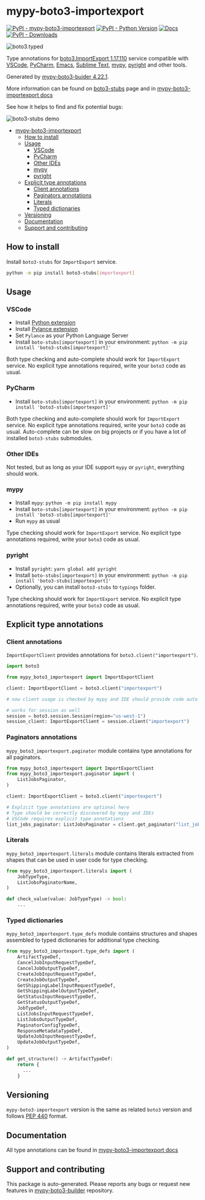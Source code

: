 <a id="mypy-boto3-importexport"></a>

# mypy-boto3-importexport

[![PyPI - mypy-boto3-importexport](https://img.shields.io/pypi/v/mypy-boto3-importexport.svg?color=blue)](https://pypi.org/project/mypy-boto3-importexport)
[![PyPI - Python Version](https://img.shields.io/pypi/pyversions/mypy-boto3-importexport.svg?color=blue)](https://pypi.org/project/mypy-boto3-importexport)
[![Docs](https://img.shields.io/readthedocs/mypy-boto3-builder.svg?color=blue)](https://mypy-boto3-builder.readthedocs.io/)
[![PyPI - Downloads](https://img.shields.io/pypi/dw/mypy-boto3-importexport?color=blue)](https://pypistats.org/packages/mypy-boto3-importexport)

![boto3.typed](https://github.com/vemel/mypy_boto3_builder/raw/master/logo.png)

Type annotations for
[boto3.ImportExport 1.17.110](https://boto3.amazonaws.com/v1/documentation/api/1.17.110/reference/services/importexport.html#ImportExport)
service compatible with [VSCode](https://code.visualstudio.com/),
[PyCharm](https://www.jetbrains.com/pycharm/),
[Emacs](https://www.gnu.org/software/emacs/),
[Sublime Text](https://www.sublimetext.com/),
[mypy](https://github.com/python/mypy),
[pyright](https://github.com/microsoft/pyright) and other tools.

Generated by
[mypy-boto3-buider 4.22.1](https://github.com/vemel/mypy_boto3_builder).

More information can be found on
[boto3-stubs](https://pypi.org/project/boto3-stubs/) page and in
[mypy-boto3-importexport docs](https://vemel.github.io/boto3_stubs_docs/mypy_boto3_importexport/)

See how it helps to find and fix potential bugs:

![boto3-stubs demo](https://github.com/vemel/mypy_boto3_builder/raw/master/demo.gif)

- [mypy-boto3-importexport](#mypy-boto3-importexport)
  - [How to install](#how-to-install)
  - [Usage](#usage)
    - [VSCode](#vscode)
    - [PyCharm](#pycharm)
    - [Other IDEs](#other-ides)
    - [mypy](#mypy)
    - [pyright](#pyright)
  - [Explicit type annotations](#explicit-type-annotations)
    - [Client annotations](#client-annotations)
    - [Paginators annotations](#paginators-annotations)
    - [Literals](#literals)
    - [Typed dictionaries](#typed-dictionaries)
  - [Versioning](#versioning)
  - [Documentation](#documentation)
  - [Support and contributing](#support-and-contributing)

<a id="how-to-install"></a>

## How to install

Install `boto3-stubs` for `ImportExport` service.

```bash
python -m pip install boto3-stubs[importexport]
```

<a id="usage"></a>

## Usage

<a id="vscode"></a>

### VSCode

- Install
  [Python extension](https://marketplace.visualstudio.com/items?itemName=ms-python.python)
- Install
  [Pylance extension](https://marketplace.visualstudio.com/items?itemName=ms-python.vscode-pylance)
- Set `Pylance` as your Python Language Server
- Install `boto-stubs[importexport]` in your environment:
  `python -m pip install 'boto3-stubs[importexport]'`

Both type checking and auto-complete should work for `ImportExport` service. No
explicit type annotations required, write your `boto3` code as usual.

<a id="pycharm"></a>

### PyCharm

- Install `boto-stubs[importexport]` in your environment:
  `python -m pip install 'boto3-stubs[importexport]'`

Both type checking and auto-complete should work for `ImportExport` service. No
explicit type annotations required, write your `boto3` code as usual.
Auto-complete can be slow on big projects or if you have a lot of installed
`boto3-stubs` submodules.

<a id="other-ides"></a>

### Other IDEs

Not tested, but as long as your IDE support `mypy` or `pyright`, everything
should work.

<a id="mypy"></a>

### mypy

- Install `mypy`: `python -m pip install mypy`
- Install `boto-stubs[importexport]` in your environment:
  `python -m pip install 'boto3-stubs[importexport]'`
- Run `mypy` as usual

Type checking should work for `ImportExport` service. No explicit type
annotations required, write your `boto3` code as usual.

<a id="pyright"></a>

### pyright

- Install `pyright`: `yarn global add pyright`
- Install `boto-stubs[importexport]` in your environment:
  `python -m pip install 'boto3-stubs[importexport]'`
- Optionally, you can install `boto3-stubs` to `typings` folder.

Type checking should work for `ImportExport` service. No explicit type
annotations required, write your `boto3` code as usual.

<a id="explicit-type-annotations"></a>

## Explicit type annotations

<a id="client-annotations"></a>

### Client annotations

`ImportExportClient` provides annotations for `boto3.client("importexport")`.

```python
import boto3

from mypy_boto3_importexport import ImportExportClient

client: ImportExportClient = boto3.client("importexport")

# now client usage is checked by mypy and IDE should provide code auto-complete

# works for session as well
session = boto3.session.Session(region="us-west-1")
session_client: ImportExportClient = session.client("importexport")
```

<a id="paginators-annotations"></a>

### Paginators annotations

`mypy_boto3_importexport.paginator` module contains type annotations for all
paginators.

```python
from mypy_boto3_importexport import ImportExportClient
from mypy_boto3_importexport.paginator import (
    ListJobsPaginator,
)

client: ImportExportClient = boto3.client("importexport")

# Explicit type annotations are optional here
# Type should be correctly discovered by mypy and IDEs
# VSCode requires explicit type annotations
list_jobs_paginator: ListJobsPaginator = client.get_paginator("list_jobs")
```

<a id="literals"></a>

### Literals

`mypy_boto3_importexport.literals` module contains literals extracted from
shapes that can be used in user code for type checking.

```python
from mypy_boto3_importexport.literals import (
    JobTypeType,
    ListJobsPaginatorName,
)

def check_value(value: JobTypeType) -> bool:
    ...
```

<a id="typed-dictionaries"></a>

### Typed dictionaries

`mypy_boto3_importexport.type_defs` module contains structures and shapes
assembled to typed dictionaries for additional type checking.

```python
from mypy_boto3_importexport.type_defs import (
    ArtifactTypeDef,
    CancelJobInputRequestTypeDef,
    CancelJobOutputTypeDef,
    CreateJobInputRequestTypeDef,
    CreateJobOutputTypeDef,
    GetShippingLabelInputRequestTypeDef,
    GetShippingLabelOutputTypeDef,
    GetStatusInputRequestTypeDef,
    GetStatusOutputTypeDef,
    JobTypeDef,
    ListJobsInputRequestTypeDef,
    ListJobsOutputTypeDef,
    PaginatorConfigTypeDef,
    ResponseMetadataTypeDef,
    UpdateJobInputRequestTypeDef,
    UpdateJobOutputTypeDef,
)

def get_structure() -> ArtifactTypeDef:
    return {
      ...
    }
```

<a id="versioning"></a>

## Versioning

`mypy-boto3-importexport` version is the same as related `boto3` version and
follows [PEP 440](https://www.python.org/dev/peps/pep-0440/) format.

<a id="documentation"></a>

## Documentation

All type annotations can be found in
[mypy-boto3-importexport docs](https://vemel.github.io/boto3_stubs_docs/mypy_boto3_importexport/)

<a id="support-and-contributing"></a>

## Support and contributing

This package is auto-generated. Please reports any bugs or request new features
in [mypy-boto3-builder](https://github.com/vemel/mypy_boto3_builder/issues/)
repository.
